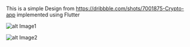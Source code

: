 This is a simple Design from https://dribbble.com/shots/7001875-Crypto-app implemented using Flutter

![alt Image1](https://github.com/ganeshtiwari/CryptoAppDesign/tree/master/images/img1.png)

![alt Image2](https://github.com/ganeshtiwari/CryptoAppDesign/tree/master/images/img2.png)

